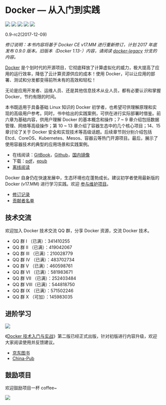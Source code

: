 # Docker — 从入门到实践

[![](https://img.shields.io/github/stars/yeasy/docker_practice.svg?style=social&label=Stars)](https://github.com/yeasy/docker_practice) [![](https://img.shields.io/docker/pulls/yeasy/docker_practice.svg)](https://store.docker.com/community/images/yeasy/docker_practice) [![](https://travis-ci.org/yeasy/docker_practice.svg?branch=master)](https://travis-ci.org/yeasy/docker_practice) [![](https://img.shields.io/github/release/yeasy/docker_practice/all.svg)](https://github.com/yeasy/docker_practice/releases) [![](https://badges.gitter.im/docker_practice/Lobby.svg)](https://gitter.im/docker_practice/Lobby?utm_source=badge&utm_medium=badge&utm_campaign=pr-badge&utm_content=badge)

0.9-rc2(2017-12-09)

*修订说明：本书内容将基于 Docker CE v17.MM 进行重新修订，计划 2017 年底发布 0.9.0 版本。旧版本（Docker 1.13-）内容，请阅读 [docker-legacy](https://github.com/yeasy/docker_practice/tree/docker-legacy) 分支的内容。*

[Docker](http://www.docker.com) 是个划时代的开源项目，它彻底释放了计算虚拟化的威力，极大提高了应用的运行效率，降低了云计算资源供应的成本！使用 Docker，可以让应用的部署、测试和分发都变得前所未有的高效和轻松！

无论是应用开发者、运维人员、还是其他信息技术从业人员，都有必要认识和掌握 Docker，节约有限的时间。

本书既适用于具备基础 Linux 知识的 Docker 初学者，也希望可供理解原理和实现的高级用户参考。同时，书中给出的实践案例，可供在进行实际部署时借鉴。前六章为基础内容，供用户理解 Docker 的基本概念和操作；7 ~ 9 章介绍包括数据管理、网络等高级操作；第 10 ~ 13 章介绍了容器生态中的几个核心项目；14、15 章讨论了关于 Docker 安全和实现技术等高级话题。后续章节则分别介绍包括 Etcd、CoreOS、Kubernetes、Mesos、容器云等热门开源项目。最后，展示了使用容器技术的典型的应用场景和实践案例。

* 在线阅读：[GitBook](https://www.gitbook.io/book/yeasy/docker_practice)，[Github](https://github.com/yeasy/docker_practice/blob/master/SUMMARY.md)，[国内镜像](https://github.com/yeasy/docker_practice/wiki/%E9%A1%B9%E7%9B%AE%E5%9B%BD%E5%86%85%E9%95%9C%E5%83%8F)
* 下载：[pdf](https://www.gitbook.com/download/pdf/book/yeasy/docker_practice)，[epub](https://www.gitbook.com/download/epub/book/yeasy/docker_practice)
* [离线阅读](https://github.com/yeasy/docker_practice/wiki/%E7%A6%BB%E7%BA%BF%E9%98%85%E8%AF%BB%E5%8A%9F%E8%83%BD%E8%AF%A6%E8%A7%A3)

Docker 自身仍在快速发展中，生态环境也在蓬勃成长。建议初学者使用最新版的 Docker (v17.MM) 进行学习实践。欢迎 [参与维护项目](CONTRIBUTING.md)。

* [修订记录](CHANGELOG.md)
* [贡献者名单](https://github.com/yeasy/docker_practice/graphs/contributors)

## 技术交流
欢迎加入 Docker 技术交流 QQ 群，分享 Docker 资源，交流 Docker 技术。

* QQ 群 I   （已满）：341410255
* QQ 群 II  （已满）：419042067
* QQ 群 III （已满）：210028779
* QQ 群 IV  （已满）：483702734
* QQ 群 V   （已满）：460598761
* QQ 群 VI  （已满）：581983671
* QQ 群 VII （已满）：252403484
* QQ 群 VIII（已满）：544818750
* QQ 群 IX  （已满）：571502246
* QQ 群 X   （可加）：145983035

## 进阶学习
![](https://github.com/yeasy/docker_practice/raw/master/_images/docker_primer2.png)

《[Docker 技术入门与实战](http://item.jd.com/12121728.html)》第二版已经正式出版，针对初版进行内容升级，欢迎大家阅读使用并反馈建议。

* [京东图书](https://item.jd.com/12121728.html)
* [China-Pub](http://product.china-pub.com/5089907)

## 鼓励项目

欢迎鼓励项目一杯 coffee~

![](https://github.com/yeasy/docker_practice/raw/master/_images/donate.jpeg)
